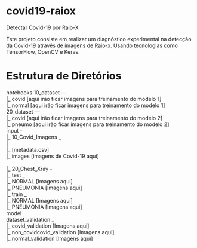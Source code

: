 # covid19-raiox
Detectar Covid-19 por Raio-X

Este projeto consiste em realizar um diagnóstico experimental na detecção da Covid-19 através de imagens de Raio-x. Usando tecnologias como TensorFlow, OpenCV e Keras.

# Estrutura de Diretórios
notebooks
10_dataset — 
<br>       |_ covid  [aqui irão ficar imagens para treinamento do modelo 1]
<br>       |_ normal [aqui irão ficar imagens para treinamento do modelo 1]
<br>
20_dataset — 
<br>       |_ covid  [aqui irão ficar imagens para treinamento do modelo 2]
<br>       |_ pneumo [aqui irão ficar imagens para treinamento do modelo 2]
<br>
input - 
<br>      |_ 10_Covid_Imagens _ 
<br>      |
               <br> |_ [metadata.csv]
               <br> |_ images [imagens de Covid-19 aqui]
      <br>
               <br> |_ 20_Chest_Xray -
                      <br>|_ test _
                               <br>   |_ NORMAL    [Imagens aqui]
                               <br>   |_ PNEUMONIA [Imagens aqui]
                       <br>|_ train _
                                <br>|_ NORMAL    [Imagens aqui]
                                <br>|_ PNEUMONIA [Imagens aqui]
<br>model
<br>dataset_validation _
                   <br>|_ covid_validation          [Imagens aqui]
                   <br>|_ non_covidcovid_validation [Imagens aqui]
                   <br>|_ normal_validation         [Imagens aqui]
